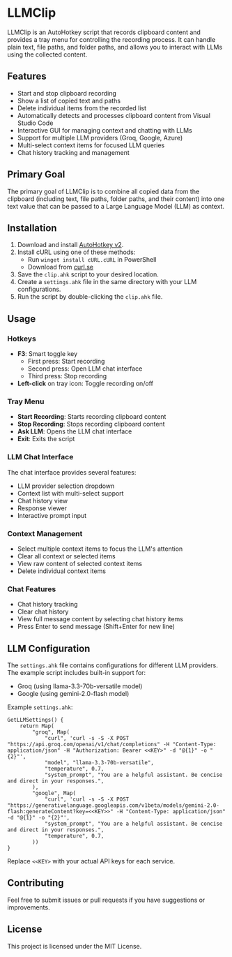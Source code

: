 # LLMClip

LLMClip is an AutoHotkey script that records clipboard content and provides a tray menu for controlling the recording process. It can handle plain text, file paths, and folder paths, and allows you to interact with LLMs using the collected content.

## Features

- Start and stop clipboard recording
- Show a list of copied text and paths
- Delete individual items from the recorded list
- Automatically detects and processes clipboard content from Visual Studio Code
- Interactive GUI for managing context and chatting with LLMs
- Support for multiple LLM providers (Groq, Google, Azure)
- Multi-select context items for focused LLM queries
- Chat history tracking and management

## Primary Goal

The primary goal of LLMClip is to combine all copied data from the clipboard (including text, file paths, folder paths, and their content) into one text value that can be passed to a Large Language Model (LLM) as context.

## Installation

1. Download and install [AutoHotkey v2](https://www.autohotkey.com/download/).
2. Install cURL using one of these methods:
   - Run `winget install cURL.cURL` in PowerShell
   - Download from [curl.se](https://curl.se/download.html)
3. Save the `clip.ahk` script to your desired location.
4. Create a `settings.ahk` file in the same directory with your LLM configurations.
5. Run the script by double-clicking the `clip.ahk` file.

## Usage

### Hotkeys

- **F3**: Smart toggle key
  - First press: Start recording
  - Second press: Open LLM chat interface
  - Third press: Stop recording
- **Left-click** on tray icon: Toggle recording on/off

### Tray Menu

- **Start Recording**: Starts recording clipboard content
- **Stop Recording**: Stops recording clipboard content
- **Ask LLM**: Opens the LLM chat interface
- **Exit**: Exits the script

### LLM Chat Interface

The chat interface provides several features:
- LLM provider selection dropdown
- Context list with multi-select support
- Chat history view
- Response viewer
- Interactive prompt input

### Context Management

- Select multiple context items to focus the LLM's attention
- Clear all context or selected items
- View raw content of selected context items
- Delete individual context items

### Chat Features

- Chat history tracking
- Clear chat history
- View full message content by selecting chat history items
- Press Enter to send message (Shift+Enter for new line)

## LLM Configuration

The `settings.ahk` file contains configurations for different LLM providers. The example script includes built-in support for:

- Groq (using llama-3.3-70b-versatile model)
- Google (using gemini-2.0-flash model)

Example `settings.ahk`:
```autohotkey
GetLLMSettings() {
    return Map(
        "groq", Map(
            "curl", 'curl -s -S -X POST "https://api.groq.com/openai/v1/chat/completions" -H "Content-Type: application/json" -H "Authorization: Bearer <<KEY>" -d "@{1}" -o "{2}"',
            "model", "llama-3.3-70b-versatile",
            "temperature", 0.7,
            "system_prompt", "You are a helpful assistant. Be concise and direct in your responses.",
        ),
        "google", Map(
            "curl", 'curl -s -S -X POST "https://generativelanguage.googleapis.com/v1beta/models/gemini-2.0-flash:generateContent?key=<<KEY>>" -H "Content-Type: application/json" -d "@{1}" -o "{2}"',
            "system_prompt", "You are a helpful assistant. Be concise and direct in your responses.",
            "temperature", 0.7,
        ))
}
```

Replace `<<KEY>` with your actual API keys for each service.

## Contributing

Feel free to submit issues or pull requests if you have suggestions or improvements.

## License

This project is licensed under the MIT License.

